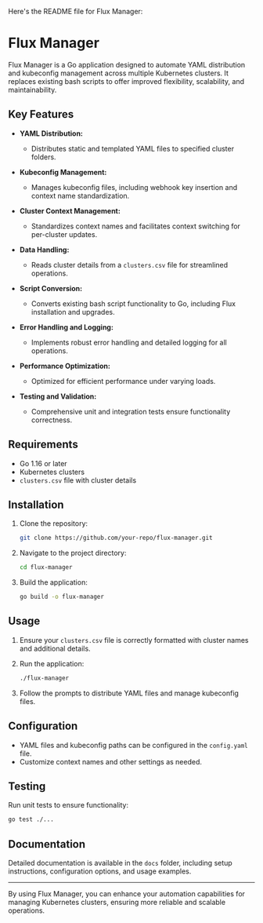 Here's the README file for Flux Manager:

# Flux Manager

Flux Manager is a Go application designed to automate YAML distribution and kubeconfig management across multiple Kubernetes clusters. It replaces existing bash scripts to offer improved flexibility, scalability, and maintainability.

## Key Features

- **YAML Distribution:**
  - Distributes static and templated YAML files to specified cluster folders.

- **Kubeconfig Management:**
  - Manages kubeconfig files, including webhook key insertion and context name standardization.

- **Cluster Context Management:**
  - Standardizes context names and facilitates context switching for per-cluster updates.

- **Data Handling:**
  - Reads cluster details from a `clusters.csv` file for streamlined operations.

- **Script Conversion:**
  - Converts existing bash script functionality to Go, including Flux installation and upgrades.

- **Error Handling and Logging:**
  - Implements robust error handling and detailed logging for all operations.

- **Performance Optimization:**
  - Optimized for efficient performance under varying loads.

- **Testing and Validation:**
  - Comprehensive unit and integration tests ensure functionality correctness.

## Requirements

- Go 1.16 or later
- Kubernetes clusters
- `clusters.csv` file with cluster details

## Installation

1. Clone the repository:
   ```bash
   git clone https://github.com/your-repo/flux-manager.git
   ```

2. Navigate to the project directory:
   ```bash
   cd flux-manager
   ```

3. Build the application:
   ```bash
   go build -o flux-manager
   ```

## Usage

1. Ensure your `clusters.csv` file is correctly formatted with cluster names and additional details.

2. Run the application:
   ```bash
   ./flux-manager
   ```

3. Follow the prompts to distribute YAML files and manage kubeconfig files.

## Configuration

- YAML files and kubeconfig paths can be configured in the `config.yaml` file.
- Customize context names and other settings as needed.

## Testing

Run unit tests to ensure functionality:
```bash
go test ./...
```

## Documentation

Detailed documentation is available in the `docs` folder, including setup instructions, configuration options, and usage examples.

---

By using Flux Manager, you can enhance your automation capabilities for managing Kubernetes clusters, ensuring more reliable and scalable operations.

